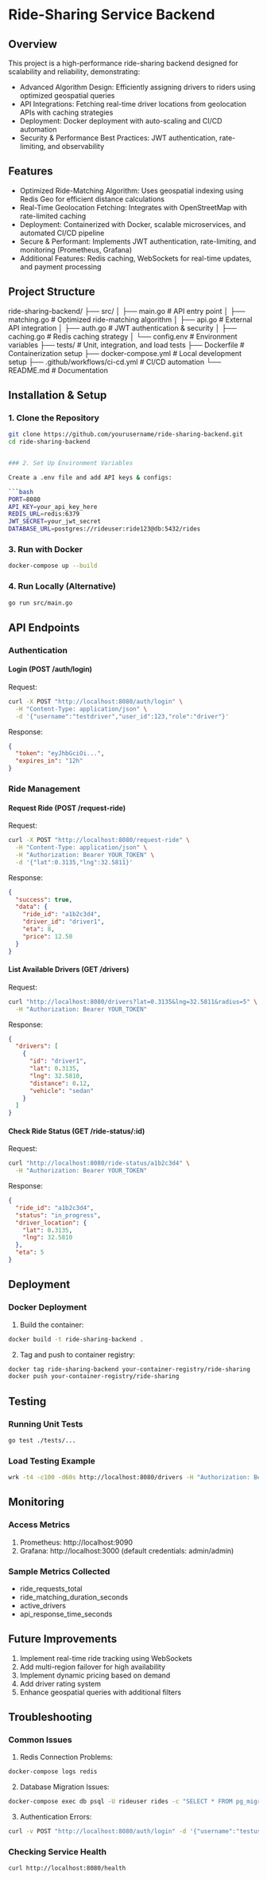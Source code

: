 # Ride-Sharing Service Backend

## Overview

This project is a high-performance ride-sharing backend designed for scalability and reliability, demonstrating:

- Advanced Algorithm Design: Efficiently assigning drivers to riders using optimized geospatial queries
- API Integrations: Fetching real-time driver locations from geolocation APIs with caching strategies
- Deployment: Docker deployment with auto-scaling and CI/CD automation
- Security & Performance Best Practices: JWT authentication, rate-limiting, and observability

## Features

- Optimized Ride-Matching Algorithm: Uses geospatial indexing using Redis Geo for efficient distance calculations
- Real-Time Geolocation Fetching: Integrates with OpenStreetMap with rate-limited caching
- Deployment: Containerized with Docker, scalable microservices, and automated CI/CD pipeline
- Secure & Performant: Implements JWT authentication, rate-limiting, and monitoring (Prometheus, Grafana)
- Additional Features: Redis caching, WebSockets for real-time updates, and payment processing

## Project Structure


ride-sharing-backend/
├── src/
│   ├── main.go         # API entry point
│   ├── matching.go     # Optimized ride-matching algorithm
│   ├── api.go          # External API integration
│   ├── auth.go         # JWT authentication & security
│   ├── caching.go      # Redis caching strategy
│   └── config.env      # Environment variables
├── tests/              # Unit, integration, and load tests
├── Dockerfile          # Containerization setup
├── docker-compose.yml  # Local development setup
├── .github/workflows/ci-cd.yml # CI/CD automation
└── README.md           # Documentation



## Installation & Setup

### 1. Clone the Repository

```bash
git clone https://github.com/yourusername/ride-sharing-backend.git
cd ride-sharing-backend


### 2. Set Up Environment Variables

Create a .env file and add API keys & configs:

```bash
PORT=8080
API_KEY=your_api_key_here
REDIS_URL=redis:6379
JWT_SECRET=your_jwt_secret
DATABASE_URL=postgres://rideuser:ride123@db:5432/rides
```

### 3. Run with Docker

```bash
docker-compose up --build
```

### 4. Run Locally (Alternative)

```bash
go run src/main.go
```

## API Endpoints

### Authentication

#### Login (POST /auth/login)

Request:
```bash
curl -X POST "http://localhost:8080/auth/login" \
  -H "Content-Type: application/json" \
  -d '{"username":"testdriver","user_id":123,"role":"driver"}'
```

Response:
```json
{
  "token": "eyJhbGciOi...",
  "expires_in": "12h"
}
```

### Ride Management

#### Request Ride (POST /request-ride)

Request:
```bash
curl -X POST "http://localhost:8080/request-ride" \
  -H "Content-Type: application/json" \
  -H "Authorization: Bearer YOUR_TOKEN" \
  -d '{"lat":0.3135,"lng":32.5811}'
```

Response:
```json
{
  "success": true,
  "data": {
    "ride_id": "a1b2c3d4",
    "driver_id": "driver1",
    "eta": 8,
    "price": 12.50
  }
}
```

#### List Available Drivers (GET /drivers)

Request:
```bash
curl "http://localhost:8080/drivers?lat=0.3135&lng=32.5811&radius=5" \
  -H "Authorization: Bearer YOUR_TOKEN"
```

Response:
```json
{
  "drivers": [
    {
      "id": "driver1",
      "lat": 0.3135,
      "lng": 32.5810,
      "distance": 0.12,
      "vehicle": "sedan"
    }
  ]
}
```

#### Check Ride Status (GET /ride-status/:id)

Request:
```bash
curl "http://localhost:8080/ride-status/a1b2c3d4" \
  -H "Authorization: Bearer YOUR_TOKEN"
```

Response:
```json
{
  "ride_id": "a1b2c3d4",
  "status": "in_progress",
  "driver_location": {
    "lat": 0.3135,
    "lng": 32.5810
  },
  "eta": 5
}
```

## Deployment

### Docker Deployment

1. Build the container:
```bash
docker build -t ride-sharing-backend .
```

2. Tag and push to container registry:
```bash
docker tag ride-sharing-backend your-container-registry/ride-sharing
docker push your-container-registry/ride-sharing
```

## Testing

### Running Unit Tests

```bash
go test ./tests/...
```

### Load Testing Example

```bash
wrk -t4 -c100 -d60s http://localhost:8080/drivers -H "Authorization: Bearer YOUR_TOKEN"
```

## Monitoring

### Access Metrics

1. Prometheus: http://localhost:9090
2. Grafana: http://localhost:3000 (default credentials: admin/admin)

### Sample Metrics Collected

- ride_requests_total
- ride_matching_duration_seconds
- active_drivers
- api_response_time_seconds

## Future Improvements

1. Implement real-time ride tracking using WebSockets
2. Add multi-region failover for high availability
3. Implement dynamic pricing based on demand
4. Add driver rating system
5. Enhance geospatial queries with additional filters

## Troubleshooting

### Common Issues

1. Redis Connection Problems:
```bash
docker-compose logs redis
```

2. Database Migration Issues:
```bash
docker-compose exec db psql -U rideuser rides -c "SELECT * FROM pg_migrations"
```

3. Authentication Errors:
```bash
curl -v POST "http://localhost:8080/auth/login" -d '{"username":"testuser"}'
```

### Checking Service Health

```bash
curl http://localhost:8080/health
```
